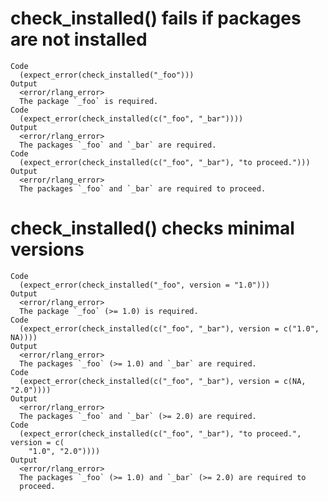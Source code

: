 # check_installed() fails if packages are not installed

    Code
      (expect_error(check_installed("_foo")))
    Output
      <error/rlang_error>
      The package `_foo` is required.
    Code
      (expect_error(check_installed(c("_foo", "_bar"))))
    Output
      <error/rlang_error>
      The packages `_foo` and `_bar` are required.
    Code
      (expect_error(check_installed(c("_foo", "_bar"), "to proceed.")))
    Output
      <error/rlang_error>
      The packages `_foo` and `_bar` are required to proceed.

# check_installed() checks minimal versions

    Code
      (expect_error(check_installed("_foo", version = "1.0")))
    Output
      <error/rlang_error>
      The package `_foo` (>= 1.0) is required.
    Code
      (expect_error(check_installed(c("_foo", "_bar"), version = c("1.0", NA))))
    Output
      <error/rlang_error>
      The packages `_foo` (>= 1.0) and `_bar` are required.
    Code
      (expect_error(check_installed(c("_foo", "_bar"), version = c(NA, "2.0"))))
    Output
      <error/rlang_error>
      The packages `_foo` and `_bar` (>= 2.0) are required.
    Code
      (expect_error(check_installed(c("_foo", "_bar"), "to proceed.", version = c(
        "1.0", "2.0"))))
    Output
      <error/rlang_error>
      The packages `_foo` (>= 1.0) and `_bar` (>= 2.0) are required to
      proceed.

